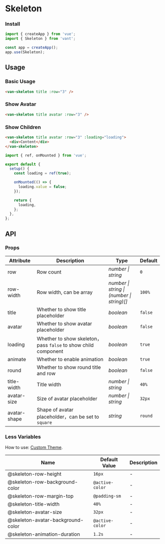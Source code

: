 # Skeleton

### Install

```js
import { createApp } from 'vue';
import { Skeleton } from 'vant';

const app = createApp();
app.use(Skeleton);
```

## Usage

### Basic Usage

```html
<van-skeleton title :row="3" />
```

### Show Avatar

```html
<van-skeleton title avatar :row="3" />
```

### Show Children

```html
<van-skeleton title avatar :row="3" :loading="loading">
  <div>Content</div>
</van-skeleton>
```

```js
import { ref, onMounted } from 'vue';

export default {
  setup() {
    const loading = ref(true);

    onMounted(() => {
      loading.value = false;
    });

    return {
      loading,
    };
  },
};
```

## API

### Props

| Attribute    | Description                                                   | Type                                          | Default |
|--------------|---------------------------------------------------------------|-----------------------------------------------|---------|
| row          | Row count                                                     | _number \| string_                            | `0`     |
| row-width    | Row width, can be array                                       | _number \| string \|<br>(number \| string)[]_ | `100%`  |
| title        | Whether to show title placeholder                             | _boolean_                                     | `false` |
| avatar       | Whether to show avatar placeholder                            | _boolean_                                     | `false` |
| loading      | Whether to show skeleton，pass `false` to show child component | _boolean_                                     | `true`  |
| animate      | Whether to enable animation                                   | _boolean_                                     | `true`  |
| round        | Whether to show round title and row                           | _boolean_                                     | `false` |
| title-width  | Title width                                                   | _number \| string_                            | `40%`   |
| avatar-size  | Size of avatar placeholder                                    | _number \| string_                            | `32px`  |
| avatar-shape | Shape of avatar placeholder，can be set to `square`            | _string_                                      | `round` |

### Less Variables

How to use: [Custom Theme](#/en-US/theme).

| Name                              | Default Value   | Description |
|-----------------------------------|-----------------|-------------|
| @skeleton-row-height              | `16px`          | -           |
| @skeleton-row-background-color    | `@active-color` | -           |
| @skeleton-row-margin-top          | `@padding-sm`   | -           |
| @skeleton-title-width             | `40%`           | -           |
| @skeleton-avatar-size             | `32px`          | -           |
| @skeleton-avatar-background-color | `@active-color` | -           |
| @skeleton-animation-duration      | `1.2s`          | -           |
